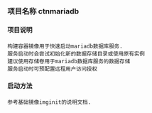### 项目名称 ctnmariadb

#### 项目说明
    构建容器镜像用于快速启动mariadb数据库服务.
    服务启动时会尝试初始化新的数据存储目录或使用原有实例
    建议使用存储卷用于mariadb数据库服务的数据存储
    服务启动时可预配置远程用户访问授权
    
#### 启动方法
    参考基础镜像imginit的说明文档.
